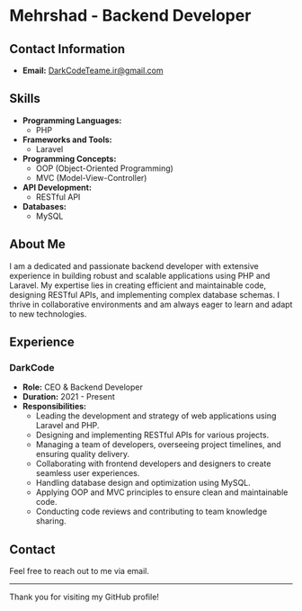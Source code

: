 # Mehrshad - Backend Developer

## Contact Information
- **Email:** [DarkCodeTeame.ir@gmail.com](mailto:DarkCodeTeame.ir@gmail.com)

## Skills
- **Programming Languages:**
  - PHP
- **Frameworks and Tools:**
  - Laravel
- **Programming Concepts:**
  - OOP (Object-Oriented Programming)
  - MVC (Model-View-Controller)
- **API Development:**
  - RESTful API
- **Databases:**
  - MySQL

## About Me
I am a dedicated and passionate backend developer with extensive experience in building robust and scalable applications using PHP and Laravel. My expertise lies in creating efficient and maintainable code, designing RESTful APIs, and implementing complex database schemas. I thrive in collaborative environments and am always eager to learn and adapt to new technologies.

## Experience
### DarkCode
- **Role:** CEO & Backend Developer
- **Duration:** 2021 - Present
- **Responsibilities:**
  - Leading the development and strategy of web applications using Laravel and PHP.
  - Designing and implementing RESTful APIs for various projects.
  - Managing a team of developers, overseeing project timelines, and ensuring quality delivery.
  - Collaborating with frontend developers and designers to create seamless user experiences.
  - Handling database design and optimization using MySQL.
  - Applying OOP and MVC principles to ensure clean and maintainable code.
  - Conducting code reviews and contributing to team knowledge sharing.

## Contact
Feel free to reach out to me via email.

---

Thank you for visiting my GitHub profile!
